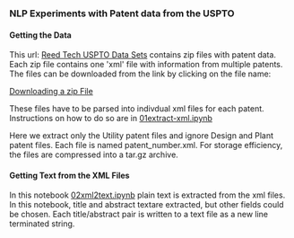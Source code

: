 ### NLP Experiments with Patent data from the USPTO ###

#### Getting the Data ####

This url:
[Reed Tech USPTO Data Sets](http://patents.reedtech.com/pgrbft.php)
contains zip files with patent data. Each zip file contains one 'xml' file with information from multiple patents. The files can be downloaded from the link by clicking on the file name:

[Downloading a zip File](https://github.com/philiplessner/Patent-NLP/blob/master/ipynb/patent-website.png)

These files have to be parsed into indivdual xml files for each patent. Instructions on how to do so are in
[01extract-xml.ipynb](https://github.com/philiplessner/Patent-NLP/blob/master/ipynb/01extract-xml.ipynb)

Here we extract only the Utility patent files and ignore Design and Plant patent files. Each file is named patent_number.xml. For storage efficiency, the files are compressed into a tar.gz archive.

#### Getting Text from the XML Files ####

In this notebook 
[02xml2text.ipynb](https://github.com/philiplessner/Patent-NLP/blob/master/ipynb/02xml2text.ipynb) 
plain text is extracted from the xml files. In this notebook, title and abstract textare extracted, but other fields could be chosen. Each title/abstract pair is written to a text file as a new line terminated string.

